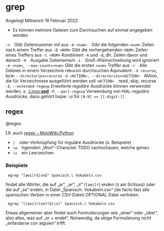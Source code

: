 # grep
Angelegt Mittwoch 16 Februar 2022


* Es können mehrere Dateien zum Durchsuchen auf einmal angegeben werden



``-n  ``Gibt Zeilennummer mit aus
``-A <num>  ``Gibt die folgenden ``<num>`` Zeilen nach einem Treffer aus
``-B <NUM>`` Gibt die vorhergehenden ``<NUM>`` Zeilen eines Treffers aus
``-C <NUM>`` Kombiniert ``-A`` und ``-B``, dh. Zeilen davor und danach
``-H  ``Ausgabe Dateiname/n
``-i  ``Groß-/Kleinschreibung wird ignoriert
``-m <num>``,`` --max-count=<num>`` Gibt die ersten ``<num>`` Treffer aus 
``-r  ``Alle Dateien in einem Verzeichnis rekursiv durchsuchen
Äquivalent: ``-d recurse``, bzw. ``--directories=recurse``
``-d <ACTION>, --directories=<ACTION>  ``Aktion, die für Verzeichnisse ausgeführt werden soll
``<ACTION>  ``read, skip, recurse
``-E``, ``--extended-regexp`` *Erweiterte reguläre Ausdrücke* können verwendet werden, s. [:Linux:**sed**](./sed.md)
``-P``, ``--perl-regexp`` Verwendung von ``PERL``*-reguläre Ausdrücke*, dazu gehört bspw. ``\d`` für ``[0-9] == [[:digit:]]`` 


regex
-----
@regex

19. auch [regex – MeinWiki.Python]()



* ``|  ``oder-Verknüpfung für reguläre Ausdrücke (s. Beispiele)
* ``\w  ``Irgendein „Wort“-Character TODO nachschauen, welche genau
* ``\s  ``ein Leerzeichen


### Beispiele
	 egrep "[aei]r$|se$" Spanisch.\ Vokabeln.csv
 
findet alle Wörter, die auf „ar“, „er“, „ir“ (``[aei]r``) enden (``$`` am Schluss) oder die auf „se“ enden, in Datei „Spanisch. Vokabeln.csv“ (de facto fast alle spanischen Verben in einer CSV-Datei)
OPTIONAL Datei verlinken.

	 egrep "([aei]r|se)($|\s)" Spanisch.\ Vokabeln.csv 
Etwas allgemeiner aber findet auch Formulierungen wie „einer“ oder „über“, also alles, was auf „er + <Leerzeichen> endet“. Notwendig, da obige Formulierung nicht „enfardarse con alguien“ trifft.


